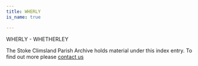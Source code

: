 ```yaml
---
title: WHERLY
is_name: true

---
```


WHERLY - WHETHERLEY


The Stoke Climsland Parish Archive holds material under this index entry. To find out more please [contact us](/contact/)

